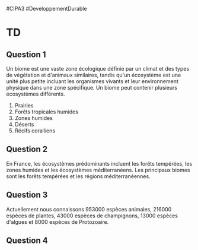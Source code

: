 #CIPA3 #DeveloppementDurable 

# TD
## Question 1
Un biome est une vaste zone écologique définie par un climat et des types de végétation et d'animaux similaires, tandis qu'un écosystème est une unité plus petite incluant les organismes vivants et leur environnement physique dans une zone spécifique. Un biome peut contenir plusieurs écosystèmes différents.
1. Prairies
2. Forêts tropicales humides 
3. Zones humides 
4. Déserts
5. Récifs coralliens

## Question 2
En France, les écosystèmes prédominants incluent les forêts tempérées, les zones humides et les écosystèmes méditerranéens. Les principaux biomes sont les forêts tempérées et les régions méditerranéennes.

## Question 3
Actuellement nous connaissons 953000 espèces animales, 216000 espèces de plantes, 43000 espèces de champignons, 13000 espèces d'algues et 8000 espèces de Protozoaire.

## Question 4